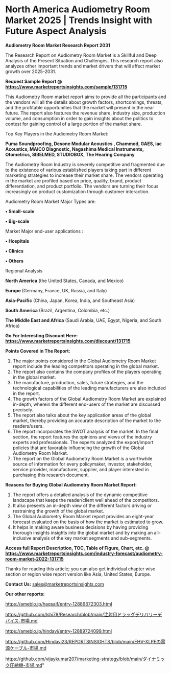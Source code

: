# North America Audiometry Room Market 2025 | Trends Insight with Future Aspect Analysis

<strong>Audiometry Room Market Research Report 2031</strong>

The Research Report on Audiometry Room Market is a Skillful and Deep Analysis of the Present Situation and Challenges. This research report also analyzes other important trends and market drivers that will affect market growth over 2025-2031.

<strong>Request Sample Report @ <a href=https://www.marketreportsinsights.com/sample/131715>https://www.marketreportsinsights.com/sample/131715</a></strong>

This Audiometry Room market report aims to provide all the participants and the vendors will all the details about growth factors, shortcomings, threats, and the profitable opportunities that the market will present in the near future. The report also features the revenue share, industry size, production volume, and consumption in order to gain insights about the politics to contest for gaining control of a large portion of the market share.

Top Key Players in the Audiometry Room Market:

<strong>Puma Soundproofing, Desone Modular Acoustics , Chammed, GAES, iac Acoustics, MAICO Diagnostic, Nagashima Medical Instruments, Otometrics, SIBELMED, STUDIOBOX, The Hearing Company</strong>

The Audiometry Room Industry is severely competitive and fragmented due to the existence of various established players taking part in different marketing strategies to increase their market share. The vendors operating in the market are profiled based on price, quality, brand, product differentiation, and product portfolio. The vendors are turning their focus increasingly on product customization through customer interaction.

Audiometry Room Market Major Types are:

<strong>• Small-scale

• Big-scale</strong>

Market Major end-user applications :

<strong>• Hospitals

• Clinics

• Others</strong>

Regional Analysis

</u><strong><b>North America</b></strong> (the United States, Canada, and Mexico)

<strong><b>Europe </b></strong>(Germany, France, UK, Russia, and Italy)

<strong><b>Asia-Pacific</b></strong> (China, Japan, Korea, India, and Southeast Asia)

<strong><b>South America</b></strong> (Brazil, Argentina, Colombia, etc.)

<strong><b>The Middle East and Africa</b></strong> (Saudi Arabia, UAE, Egypt, Nigeria, and South Africa)

<strong>Go For Interesting Discount Here: <a href=https://www.marketreportsinsights.com/discount/131715>https://www.marketreportsinsights.com/discount/131715</a></strong>

<strong>Points Covered in The Report:</strong>
<ol>
  <li>The major points considered in the Global Audiometry Room Market report include the leading competitors operating in the global market.</li>
  <li>The report also contains the company profiles of the players operating in the global market.</li>
  <li>The manufacture, production, sales, future strategies, and the technological capabilities of the leading manufacturers are also included in the report.</li>
  <li>The growth factors of the Global Audiometry Room Market are explained in-depth, wherein the different end-users of the market are discussed precisely.</li>
  <li>The report also talks about the key application areas of the global market, thereby providing an accurate description of the market to the readers/users.</li>
  <li>The report incorporates the SWOT analysis of the market. In the final section, the report features the opinions and views of the industry experts and professionals. The experts analyzed the export/import policies that are favorably influencing the growth of the Global Audiometry Room Market.</li>
  <li>The report on the Global Audiometry Room Market is a worthwhile source of information for every policymaker, investor, stakeholder, service provider, manufacturer, supplier, and player interested in purchasing this research document.</li>
</ol>
<strong>Reasons for Buying Global Audiometry Room Market Report:</strong>

<ol>
  <li>The report offers a detailed analysis of the dynamic competitive landscape that keeps the reader/client well ahead of the competitors.</li>
  <li>It also presents an in-depth view of the different factors driving or restraining the growth of the global market.</li>
  <li>The Global Audiometry Room Market report provides an eight-year forecast evaluated on the basis of how the market is estimated to grow.</li>
  <li>It helps in making aware business decisions by having providing thorough insights insights into the global market and by making an all-inclusive analysis of the key market segments and sub-segments.</li>
</ol>
<strong>Access full Report Description, TOC, Table of Figure, Chart, etc. @ <a href=https://www.marketreportsinsights.com/industry-forecast/audiometry-room-market-2022-131715>https://www.marketreportsinsights.com/industry-forecast/audiometry-room-market-2022-131715</a></strong>


Thanks for reading this article; you can also get individual chapter wise section or region wise report version like Asia, United States, Europe.

<strong>Contact Us:</strong>
sales@marketreportsinsights.com

<strong>Our other reports:</strong>

<a href=https://ameblo.jp/haqsaif/entry-12889672303.html>https://ameblo.jp/haqsaif/entry-12889672303.html</a>

<a href=https://github.com/Ishi78/Research/blob/main/注射用ドラッグデリバリーデバイス-市場.md>https://github.com/Ishi78/Research/blob/main/注射用ドラッグデリバリーデバイス-市場.md</a>

<a href=https://ameblo.jp/hindavi/entry-12889724099.html>https://ameblo.jp/hindavi/entry-12889724099.html</a>

<a href=https://github.com/Hindavi23/REPORTSINSIGHTS/blob/main/EHV-XLPEの電源ケーブル-市場.md>https://github.com/Hindavi23/REPORTSINSIGHTS/blob/main/EHV-XLPEの電源ケーブル-市場.md</a>

<a href=https://github.com/vijaykumar207/marketing-strategy/blob/main/ダイナミック圧縮機-市場.md>https://github.com/vijaykumar207/marketing-strategy/blob/main/ダイナミック圧縮機-市場.md</a>"
